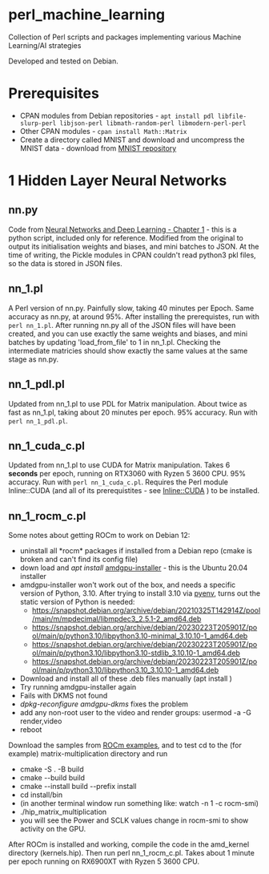 # perl_machine_learning
Collection of Perl scripts and packages implementing various Machine Learning/AI strategies 

Developed and tested on Debian.

# Prerequisites

* CPAN modules from Debian repositories - `apt install pdl libfile-slurp-perl libjson-perl libmath-random-perl libmodern-perl-perl`
* Other CPAN modules - `cpan install Math::Matrix`
* Create a directory called MNIST and download and uncompress the MNIST data - download from [MNIST repository](http://yann.lecun.com/exdb/mnist/)

# 1 Hidden Layer Neural Networks

## nn.py
Code from [Neural Networks and Deep Learning - Chapter 1](http://neuralnetworksanddeeplearning.com/chap1.html) - this is a python script, included only for reference.  Modified from the original to output its initialisation weights and biases, and mini batches to JSON.  At the time of writing, the Pickle modules in CPAN couldn't read python3 pkl files, so the data is stored in JSON files.

## nn_1.pl
A Perl version of nn.py.  Painfully slow, taking 40 minutes per Epoch.  Same accuracy as nn.py, at around 95%.  After installing the prerequistes, run with `perl nn_1.pl`.  After running nn.py all of the JSON files will have been created, and you can use exactly the same weights and biases, and mini batches by updating 'load_from_file' to 1 in nn_1.pl.  Checking the intermediate matricies should show exactly the same values at the same stage as nn.py.

## nn_1_pdl.pl
Updated from nn_1.pl to use PDL for Matrix manipulation.  About twice as fast as nn_1.pl, taking about 20 minutes per epoch.  95% accuracy.  Run with `perl nn_1_pdl.pl`.

## nn_1_cuda_c.pl
Updated from nn_1.pl to use CUDA for Matrix manipulation.  Takes 6 **seconds** per epoch, running on RTX3060 with Ryzen 5 3600 CPU.  95% accuracy.  Run with `perl nn_1_cuda_c.pl`.  Requires the Perl module Inline::CUDA (and all of its prerequistites - see [Inline::CUDA](https://github.com/hadjiprocopis/perl-inline-cuda) ) to be installed.

## nn_1_rocm_c.pl
Some notes about getting ROCm to work on Debian 12:
* uninstall all \*rocm\* packages if installed from a Debian repo (cmake is broken and can't find its config file)
* down load and *apt install* [amdgpu-installer](http://repo.radeon.com/amdgpu-install/latest/ubuntu/focal/amdgpu-install_6.1.60100-1_all.deb) - this is the Ubuntu 20.04 installer
* amdgpu-installer won't work out of the box, and needs a specific version of Python, 3.10.  After trying to install 3.10 via [pyenv](https://github.com/pyenv/pyenv), turns out the static version of Python is needed:
  * https://snapshot.debian.org/archive/debian/20210325T142914Z/pool/main/m/mpdecimal/libmpdec3_2.5.1-2_amd64.deb
  * https://snapshot.debian.org/archive/debian/20230223T205901Z/pool/main/p/python3.10/libpython3.10-minimal_3.10.10-1_amd64.deb
  * https://snapshot.debian.org/archive/debian/20230223T205901Z/pool/main/p/python3.10/libpython3.10-stdlib_3.10.10-1_amd64.deb
  * https://snapshot.debian.org/archive/debian/20230223T205901Z/pool/main/p/python3.10/libpython3.10_3.10.10-1_amd64.deb
* Download and install all of these .deb files manually (apt install <localfilename>)
* Try running amdgpu-installer again
* Fails with DKMS not found
* *dpkg-reconfigure amdgpu-dkms* fixes the problem
* add any non-root user to the video and render groups: usermod -a -G render,video <user>
* reboot

Download the samples from [ROCm examples](https://github.com/ROCm/rocm-examples), and to test cd to the (for example) matrix-multiplication directory and run
* cmake -S . -B build
* cmake --build build
* cmake --install build --prefix install
* cd install/bin
* (in another terminal window run something like: watch -n 1 -c rocm-smi)
* ./hip_matrix_multiplication
* you will see the Power and SCLK values change in rocm-smi to show activity on the GPU.

After ROCm is installed and working, compile the code in the amd_kernel directory (kernels.hip).  Then run perl nn_1_rocm_c.pl.  Takes about 1 minute per epoch running on RX6900XT with Ryzen 5 3600 CPU.
